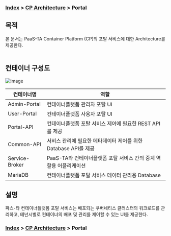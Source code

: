 ### [Index](https://github.com/PaaS-TA/Guide/blob/master/README.md) > [CP Architecture](../README.md) > Portal

## 목적
본 문서는 PaaS-TA Container Platform (CP)의 포탈 서비스에 대한 Architecture를 제공한다.
<br><br>

## 컨테이너 구성도
![image](https://user-images.githubusercontent.com/67575226/147046843-e7dd3c3d-c8d5-442c-bc9b-9469cba3e67c.png)



| 컨테이너명  | 역할 |
|-------|----|
| Admin-Portal | 컨테이너플랫폼 관리자 포탈 UI |
| User-Portal | 컨테이너플랫폼 사용자 포탈 UI |
| Portal-API | 컨테이너플랫폼 포탈 서비스 제어에 필요한 REST API를 제공 |
| Common-API | 서비스 관리에 필요한 메타데이터 제어를 위한 Database API를 제공 |
| Service-Broker | PaaS-TA와 컨테이너플랫폼 포탈 서비스 간의 중계 역할용 어플리케이션 |
| MariaDB | 컨테이너플랫폼 포탈 서비스 데이터 관리용 Database |


## 설명
파스-타 컨테이너플랫폼 포탈 서비스는 배포되는 쿠버네티스 클러스터의 워크로드를 관리하고, 테넌시별로 컨테이너의 배포 및 관리를 제어할 수 있는 UI를 제공한다.


### [Index](https://github.com/PaaS-TA/Guide/blob/master/README.md) > [CP Architecture](../README.md) > Portal

